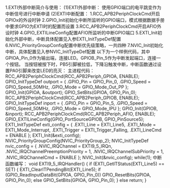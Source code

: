 1.EXTI外部中断简介与使用：
(1)EXTI外部中断：
    使用GPIO端口的电平跳变作为中断信号进行中断申请
(2)EXTI中断配置：
    1.RCC_APB2PeriphClockCmd开启GPIOx的外设时钟
    2.GPIO_Init初始化中断所监听的GPIO端口，模式根据数据手册中要求GPIO为EXTI时的配置而设置
    3.RCC_APB2PeriphClockCmd开启AFIO外设时钟
    4.GPIO_EXTILineConfig配置AFIO所监听的中断GPIO端口
    5.EXTI_Init初始化外部中断，中断具体配置见入参EXTI_InitTypeDef配置
    6.NVIC_PriorityGroupConfig配置中断优先级策略，一共四种
    7.NVIC_Init初始化中断，具体配置见入参NVIC_InitTypeDef配置
以下为一个样例代码，其中GPIOA_Pin_0作为输出端，连接LED。GPIOB_Pin_5作为中断发起端口，连接一个按钮。
当按钮被按下时，PB5引脚被拉低，下降沿触发中断，中断函数通过设置PA0引脚来改变LED的亮灭：
主进程代码：
    RCC_APB2PeriphClockCmd(RCC_APB2Periph_GPIOA, ENABLE);
	GPIO_InitTypeDef outport = {
		.GPIO_Pin = GPIO_Pin_0,
		.GPIO_Speed = GPIO_Speed_50MHz,
		.GPIO_Mode = GPIO_Mode_Out_PP
	};
	GPIO_Init(GPIOA, &outport);
	GPIO_SetBits(GPIOA, GPIO_Pin_0);
	RCC_APB2PeriphClockCmd(RCC_APB2Periph_GPIOB, ENABLE);
	GPIO_InitTypeDef inport = {
		.GPIO_Pin = GPIO_Pin_5,
		.GPIO_Speed = GPIO_Speed_50MHz,
		.GPIO_Mode = GPIO_Mode_IPU
	};
	GPIO_Init(GPIOB, &inport);
	RCC_APB2PeriphClockCmd(RCC_APB2Periph_AFIO, ENABLE);
	GPIO_EXTILineConfig(GPIO_PortSourceGPIOB, GPIO_PinSource5);
	EXTI_InitTypeDef exti_config = {
		.EXTI_Line = EXTI_Line5,
		.EXTI_Mode = EXTI_Mode_Interrupt,
		.EXTI_Trigger = EXTI_Trigger_Falling,
		.EXTI_LineCmd = ENABLE
	};
	EXTI_Init(&exti_config);
	NVIC_PriorityGroupConfig(NVIC_PriorityGroup_2);
	NVIC_InitTypeDef nvic_config = {
		.NVIC_IRQChannel = EXTI9_5_IRQn,
		.NVIC_IRQChannelPreemptionPriority = 1,
		.NVIC_IRQChannelSubPriority = 1,
		.NVIC_IRQChannelCmd = ENABLE
	};
	NVIC_Init(&nvic_config);
    while(1);
中断函数编写：
    void EXTI9_5_IRQHandler()
    {
        if (EXTI_GetITStatus(EXTI_Line5) == SET) {
            EXTI_ClearITPendingBit(EXTI_Line5);
            if (GPIO_ReadInputDataBit(GPIOA, GPIO_Pin_0)) GPIO_ResetBits(GPIOA, GPIO_Pin_0);
            else GPIO_SetBits(GPIOA, GPIO_Pin_0);
        } else return; 
    }
